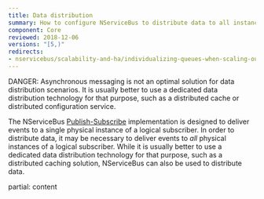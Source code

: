 ```yaml
---
title: Data distribution
summary: How to configure NServiceBus to distribute data to all instances of a given endpoint
component: Core
reviewed: 2018-12-06
versions: "[5,)"
redirects:
- nservicebus/scalability-and-ha/individualizing-queues-when-scaling-out
---
```


DANGER: Asynchronous messaging is not an optimal solution for data distribution scenarios. It is usually better to use a dedicated data distribution technology for that purpose, such as a distributed cache or distributed configuration service.

The NServiceBus [Publish-Subscribe](/nservicebus/messaging/publish-subscribe) implementation is designed to deliver events to a single physical instance of a logical subscriber. In order to distribute data, it may be necessary to deliver events to _all_ physical instances of a logical subscriber. While it is usually better to use a dedicated data distribution technology for that purpose, such as a distributed caching solution, NServiceBus can also be used to distribute data.

partial: content 